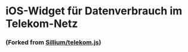 # iOS-Widget für Datenverbrauch im Telekom-Netz
### (Forked from [Sillium/telekom.js](https://gist.github.com/Sillium/f904fb89444bc8dde12cfc07b8fa8728))
